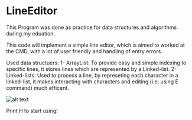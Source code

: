 # LineEditor
This Program was done as practice for data structures and algorithms during my eduation. 

This code will implement a simple line editor, which is aimed to worked at the CMD, with a lot of user friendly and handling of entry errors.

Used data structuers: 
1- ArrayList:
To provide easy and simple indexing to specific lines, it stores lines which are represented by a Linked-list.
2- Linked-lists:
Used to process a line, by represeting each character in a linked-list, it makes interacting with characters and editing (i.e; using E command) much efficent.

![alt text](https://github.com/AmroB98/LineEditor/blob/UML.png?raw=true)



Print H to start using!
